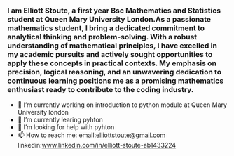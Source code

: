 ### I am Elliott Stoute, a first year Bsc Mathematics and Statistics student at Queen Mary University London.As a passionate mathematics student, I bring a dedicated commitment to analytical thinking and problem-solving. With a robust understanding of mathematical principles, I have excelled in my academic pursuits and actively sought opportunities to apply these concepts in practical contexts. My emphasis on precision, logical reasoning, and an unwavering dedication to continuous learning positions me as a promising mathematics enthusiast ready to contribute to the coding industry.

- 🔭 I’m currently working on introduction to python module at Queen Mary University london
- 🌱 I’m currently learing pyhton
- 🤔 I’m looking for help with pyhton
- 📫 How to reach me: email:elliottstoute@gmail.com  linkedin:www.linkedin.com/in/elliott-stoute-ab1433224
